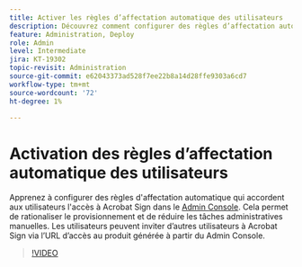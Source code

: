 ```yaml
---
title: Activer les règles d’affectation automatique des utilisateurs
description: Découvrez comment configurer des règles d’affectation automatique qui accordent aux utilisateurs l’accès à Acrobat Sign dans le Admin Console
feature: Administration, Deploy
role: Admin
level: Intermediate
jira: KT-19302
topic-revisit: Administration
source-git-commit: e62043373ad528f7ee22b8a14d28ffe9303a6cd7
workflow-type: tm+mt
source-wordcount: '72'
ht-degree: 1%

---
```


# Activation des règles d’affectation automatique des utilisateurs

Apprenez à configurer des règles d&#39;affectation automatique qui accordent aux utilisateurs l&#39;accès à Acrobat Sign dans le [Admin Console](https://adminconsole.adobe.com/). Cela permet de rationaliser le provisionnement et de réduire les tâches administratives manuelles. Les utilisateurs peuvent inviter d’autres utilisateurs à Acrobat Sign via l’URL d’accès au produit générée à partir du Admin Console.

>[!VIDEO](https://video.tv.adobe.com/v/3475286?quality=12&learn=on&hidetitle=true&captions=fre_fr)